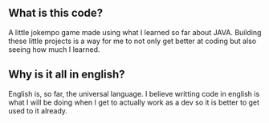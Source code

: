 ## What is this code?

A little jokempo game made using what I learned so far about JAVA. Building these little projects is a way for me to not only get better at
coding but also seeing how much I learned.

## Why is it all in english?

English is, so far, the universal language. I believe writting code in english is what I will be doing when I get to actually work as a dev so it is better to get used to it already.
